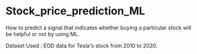 # Stock_price_prediction_ML

How to predict a signal that indicates whether buying a particular stock will be helpful or not by using ML.

Dataset Used : EOD data for Tesla's stock from 2010 to 2020.
